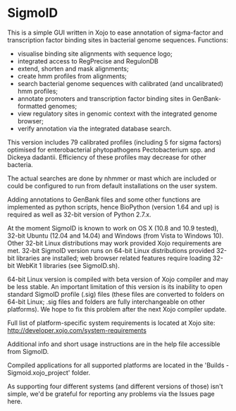 SigmoID
=======

This is a simple GUI written in Xojo to ease annotation of sigma-factor and transcription factor binding sites in bacterial genome sequences.
Functions:
- visualise binding site alignments with sequence logo;
- integrated access to RegPrecise and RegulonDB
- extend, shorten and mask alignments;
- create hmm profiles from alignments;
- search bacterial genome sequences with calibrated (and uncalibrated) hmm profiles;
- annotate promoters and transcription factor binding sites in GenBank-formatted genomes;
- view regulatory sites in genomic context with the integrated genome browser;
- verify annotation via the integrated database search.

This version includes 79 calibrated profiles (including 5 for sigma factors) optimised for enterobacterial phytopathogens Pectobacterium spp. and Dickeya dadantii. Efficiency of these profiles may decrease for other bacteria.

The actual searches are done by nhmmer or mast which are included or could be configured to run from default installations on the user system.

Adding annotations to GenBank files and some other functions are implemented as python scripts, hence BioPython (version 1.64 and up) is required as well as 32-bit version of Python 2.7.x.

At the moment SigmoID is known to work on OS X (10.8 and 10.9 tested), 32-bit Ubuntu (12.04 and 14.04) and Windows (from Vista to Windows 10). Other 32-bit Linux distributions may work provided Xojo requirements are met. 32-bit SigmoID version runs on 64-bit Linux distributions provided 32-bit libraries are installed; web browser related features require loading 32-bit WebKit 1 libraries (see SigmoID.sh). 

64-bit Linux version is compiled with beta version of Xojo compiler and may be less stable. An important limitation of this version is its inability to open standard SigmoID profile (.sig) files (these files are converted to folders on 64-bit Linux; .sig files and folders are fully interchangeable on other platforms). We hope to fix this problem after the next Xojo compiler update.      

Full list of platform-specific system requirements is located at Xojo site: http://developer.xojo.com/system-requirements 

Additional info and short usage instructions are in the help file accessible from SigmoID.

Compiled applications for all supported platforms are located in the 'Builds - Sigmoid.xojo_project' folder.

As supporting four different systems (and different versions of those) isn't simple, we'd be grateful for reporting any problems via the Issues page here.
